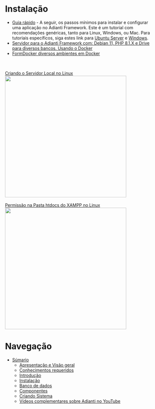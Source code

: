 # Instalação

* [Guia rápido](https://adiantiframework.com.br/guia-rapido) - A seguir, os passos mínimos para instalar e configurar uma aplicação no Adianti Framework. Este é um tutorial com recomendações genéricas, tanto para Linux, Windows, ou Mac. Para tutoriais específicos, siga estes link para [Ubuntu Server](https://adiantiframework.com.br/forum/view_4402) e [Windows](https://adiantiframework.com.br/forum/view_5094).
* [Servidor para o Adianti Framework com: Debian 11, PHP 8.1.X e Drive para diversos bancos. Usando o Docker](https://adiantiframework.com.br/forum/view_7414?servidor-para-o-adianti-framework-com-debian-11-php-81x-e-drive-para-diversos-bancos-usando-o-docker)
* [FormDocker diversos ambientes em Docker](https://github.com/bjverde/formDocker)


<br>
<a href="https://www.youtube.com/watch?v=8TzgGrf3w60">
    <br>Criando o Servidor Local no Linux
    <br><img src="https://img.youtube.com/vi/8TzgGrf3w60/maxresdefault.jpg" width="400"/>
</a>

<br>
<a href="https://www.youtube.com/watch?v=8TzgGrf3w60">
    <br>Permissão na Pasta htdocs do XAMPP no Linux
    <br><img src="https://img.youtube.com/vi/8TzgGrf3w60/maxresdefault.jpg" width="400"/>
</a>



# Navegação
* [Súmario](../README.md)
    * [Apresentação e Visão geral](apresentacao.md)
    * [Conhecimentos requeridos](conhecimento_requerido.md)
    * [Introdução](introducao.md)
    * [Instalação](instalacao.md)
    * [Banco de dados](banco_model.md)
    * [Componentes](componentes.md)
    * [Criando Sistema](criando_sistema.md)
    * [Vídeos complementares sobre Adianti no YouTube](videos_youtube.md)